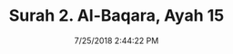 ---
title       : "Surah 2. Al-Baqara, Ayah 15"
date        : 7/25/2018 2:44:22 PM
draft       : false
type        : "quran"
layout      : "compare"
BookCode    : "CMP"
SurahNumber : "2"
AyahNumber  : "15"
TotalAyah   : "286"
---